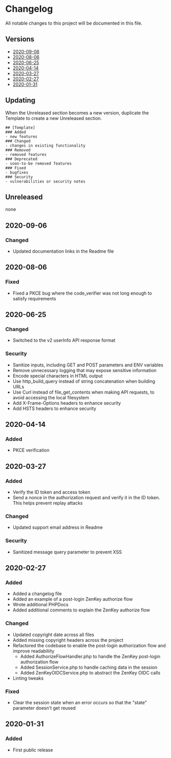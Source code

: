 # Changelog
All notable changes to this project will be documented in this file.

## Versions
- [2020-09-06](#2020-09-06)
- [2020-08-06](#2020-08-06)
- [2020-06-25](#2020-06-25)
- [2020-04-14](#2020-04-14)
- [2020-03-27](#2020-03-27)
- [2020-02-27](#2020-02-27)
- [2020-01-31](#2020-01-31)

## Updating
When the Unreleased section becomes a new version, duplicate the Template to create a new Unreleased section.
```
## [Template]
### Added
- new features
### Changed
- changes in existing functionality
### Removed
- removed features
### Deprecated
- soon-to-be removed features
### Fixed
- bugfixes
### Security
- vulnerabilities or security notes
```

## Unreleased

none

## 2020-09-06
### Changed
- Updated documentation links in the Readme file

## 2020-08-06

### Fixed
- Fixed a PKCE bug where the code_verifier was not long enough to satisfy requirements

## 2020-06-25
### Changed
- Switched to the v2 userInfo API response format
### Security
- Sanitize inputs, including GET and POST parameters and ENV variables
- Remove unnecessary logging that may expose sensitive information
- Encode special characters in HTML output
- Use http_build_query instead of string concatenation when building URLs
- Use Curl instead of file_get_contents when making API requests, to avoid accessing the local filesystem
- Add X-Frame-Options headers to enhance security
- Add HSTS headers to enhance security

## 2020-04-14
### Added
- PKCE verification

## 2020-03-27
### Added
- Verify the ID token and access token
- Send a nonce in the authorization request and verify it in the ID token. This helps prevent replay attacks
### Changed
- Updated support email address in Readme
### Security
- Sanitized message query parameter to prevent XSS

## 2020-02-27
### Added
- Added a changelog file
- Added an example of a post-login ZenKey authorize flow
- Wrote additional PHPDocs 
- Added additional comments to explain the ZenKey authorize flow
### Changed
- Updated copyright date across all files
- Added missing copyright headers across the project
- Refactored the codebase to enable the post-login authorization flow and improve readabiliity
  - Added AuthorizeFlowHandler.php to handle the ZenKey post-login authorization flow
  - Added SessionService.php to handle caching data in the session
  - Added ZenKeyOIDCService.php to abstract the ZenKey OIDC calls
- Linting tweaks
### Fixed
- Clear the session state when an error occurs so that the "state" parameter doesn't get reused

## 2020-01-31
### Added
- First public release
